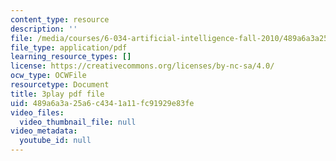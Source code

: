 ```yaml
---
content_type: resource
description: ''
file: /media/courses/6-034-artificial-intelligence-fall-2010/489a6a3a25a6c4341a11fc91929e83fe_l-tzjenXrvI.pdf
file_type: application/pdf
learning_resource_types: []
license: https://creativecommons.org/licenses/by-nc-sa/4.0/
ocw_type: OCWFile
resourcetype: Document
title: 3play pdf file
uid: 489a6a3a-25a6-c434-1a11-fc91929e83fe
video_files:
  video_thumbnail_file: null
video_metadata:
  youtube_id: null
---
```

